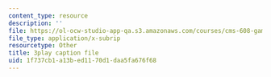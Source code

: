 ```yaml
---
content_type: resource
description: ''
file: https://ol-ocw-studio-app-qa.s3.amazonaws.com/courses/cms-608-game-design-spring-2014/1f737cb1a13bed1170d1daa5fa676f68_1506653.srt
file_type: application/x-subrip
resourcetype: Other
title: 3play caption file
uid: 1f737cb1-a13b-ed11-70d1-daa5fa676f68
---
```

